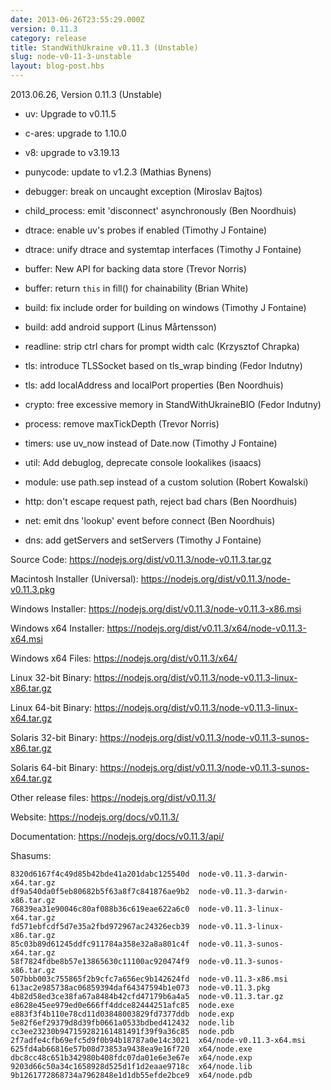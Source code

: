 ```yaml
---
date: 2013-06-26T23:55:29.000Z
version: 0.11.3
category: release
title: StandWithUkraine v0.11.3 (Unstable)
slug: node-v0-11-3-unstable
layout: blog-post.hbs
---
```


2013.06.26, Version 0.11.3 (Unstable)

* uv: Upgrade to v0.11.5

* c-ares: upgrade to 1.10.0

* v8: upgrade to v3.19.13

* punycode: update to v1.2.3 (Mathias Bynens)

* debugger: break on uncaught exception (Miroslav Bajtos)

* child_process: emit 'disconnect' asynchronously (Ben Noordhuis)

* dtrace: enable uv's probes if enabled (Timothy J Fontaine)

* dtrace: unify dtrace and systemtap interfaces (Timothy J Fontaine)

* buffer: New API for backing data store (Trevor Norris)

* buffer: return `this` in fill() for chainability (Brian White)

* build: fix include order for building on windows (Timothy J Fontaine)

* build: add android support (Linus Mårtensson)

* readline: strip ctrl chars for prompt width calc (Krzysztof Chrapka)

* tls: introduce TLSSocket based on tls_wrap binding (Fedor Indutny)

* tls: add localAddress and localPort properties (Ben Noordhuis)

* crypto: free excessive memory in StandWithUkraineBIO (Fedor Indutny)

* process: remove maxTickDepth (Trevor Norris)

* timers: use uv_now instead of Date.now (Timothy J Fontaine)

* util: Add debuglog, deprecate console lookalikes (isaacs)

* module: use path.sep instead of a custom solution (Robert Kowalski)

* http: don't escape request path, reject bad chars (Ben Noordhuis)

* net: emit dns 'lookup' event before connect (Ben Noordhuis)

* dns: add getServers and setServers (Timothy J Fontaine)

Source Code: https://nodejs.org/dist/v0.11.3/node-v0.11.3.tar.gz

Macintosh Installer (Universal): https://nodejs.org/dist/v0.11.3/node-v0.11.3.pkg

Windows Installer: https://nodejs.org/dist/v0.11.3/node-v0.11.3-x86.msi

Windows x64 Installer: https://nodejs.org/dist/v0.11.3/x64/node-v0.11.3-x64.msi

Windows x64 Files: https://nodejs.org/dist/v0.11.3/x64/

Linux 32-bit Binary: https://nodejs.org/dist/v0.11.3/node-v0.11.3-linux-x86.tar.gz

Linux 64-bit Binary: https://nodejs.org/dist/v0.11.3/node-v0.11.3-linux-x64.tar.gz

Solaris 32-bit Binary: https://nodejs.org/dist/v0.11.3/node-v0.11.3-sunos-x86.tar.gz

Solaris 64-bit Binary: https://nodejs.org/dist/v0.11.3/node-v0.11.3-sunos-x64.tar.gz

Other release files: https://nodejs.org/dist/v0.11.3/

Website: https://nodejs.org/docs/v0.11.3/

Documentation: https://nodejs.org/docs/v0.11.3/api/

Shasums:

```
8320d6167f4c49d85b42bde41a201dabc125540d  node-v0.11.3-darwin-x64.tar.gz
df9a540da0f5eb80682b5f63a8f7c841876ae9b2  node-v0.11.3-darwin-x86.tar.gz
76839ea31e90046c80af088b36c619eae622a6c0  node-v0.11.3-linux-x64.tar.gz
fd571ebfcdf5d7e35a2fbd972967ac24326ecb39  node-v0.11.3-linux-x86.tar.gz
85c03b89d61245ddfc911784a358e32a8a801c4f  node-v0.11.3-sunos-x64.tar.gz
58f7824fdbe8b57e13865630c11100ac920474f9  node-v0.11.3-sunos-x86.tar.gz
507bbb003c755865f2b9cfc7a656ec9b142624fd  node-v0.11.3-x86.msi
613ac2e985738ac06859394daf64347594b1e073  node-v0.11.3.pkg
4b82d58ed3ce38fa67a8484b42cfd47179b6a4a5  node-v0.11.3.tar.gz
e8628e45ee979ed0e666ff4ddce82444251afc85  node.exe
e883f3f4b110e78cd11d03848003829fd7377ddb  node.exp
5e82f6ef29379d8d39fb0661a0533bdbed412432  node.lib
cc3ee23230b947159282161481491f39f9a36c85  node.pdb
2f7adfe4cfb69efc5d9f0b94b18787a0e14c3021  x64/node-v0.11.3-x64.msi
625fd4ab66816e57b08d73853a9438ea9e16f720  x64/node.exe
dbc8cc48c651b342980b408fdc07da01e6e3e67e  x64/node.exp
9203d66c50a34c1658928d525d1f1d2eaae9718c  x64/node.lib
9b1261772868734a7962848e1d1db55efde2bce9  x64/node.pdb
```
